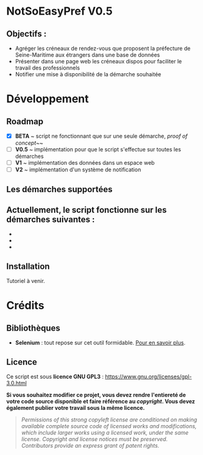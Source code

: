 # NotSoEasyPref V0.5

## Objectifs :

- Agréger les créneaux de rendez-vous que proposent la préfecture de Seine-Maritime aux étrangers dans une base de données
- Présenter dans une page web les créneaux dispos pour faciliter le travail des professionnels
- Notifier une mise à disponibilité de la démarche souhaitée

# Développement

## Roadmap

- [x] **BETA** ~ script ne fonctionnant que sur une seule démarche, _proof of concept_~~
- [ ] **V0.5** ~ implémentation pour que le script s'effectue sur toutes les démarches
- [ ] **V1** ~ implémentation des données dans un espace web
- [ ] **V2** ~ implémentation d'un système de notification

## Les démarches supportées

Actuellement, le script fonctionne sur les démarches suivantes :
-
-
-
-

## Installation

Tutoriel à venir.

# Crédits

## Bibliothèques

- **Selenium** : tout repose sur cet outil formidable. [Pour en savoir plus](https://github.com/SeleniumHQ/Selenium).

## Licence

Ce script est sous **licence GNU GPL3** : https://www.gnu.org/licenses/gpl-3.0.html

**Si vous souhaitez modifier ce projet, vous devez rendre l'entiereté de votre code source disponible et faire référence au *copyright*. Vous devez également publier votre travail sous la même licence.**
>*Permissions of this strong copyleft license are conditioned on making available complete source code of licensed works and modifications, which include larger works using a licensed work, under the same license. Copyright and license notices must be preserved. Contributors provide an express grant of patent rights.*
